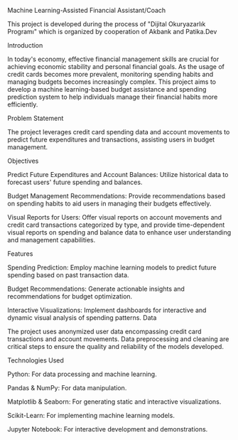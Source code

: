 Machine Learning-Assisted Financial Assistant/Coach

This project is developed during the process of "Dijital Okuryazarlık Programı" which is organized by cooperation of Akbank and Patika.Dev

Introduction

In today's economy, effective financial management skills are crucial for achieving economic stability and personal financial goals. As the usage of credit cards becomes more prevalent, monitoring spending habits and managing budgets becomes increasingly complex. This project aims to develop a machine learning-based budget assistance and spending prediction system to help individuals manage their financial habits more efficiently.

Problem Statement

The project leverages credit card spending data and account movements to predict future expenditures and transactions, assisting users in budget management.

Objectives

Predict Future Expenditures and Account Balances: Utilize historical data to forecast users' future spending and balances.

Budget Management Recommendations: Provide recommendations based on spending habits to aid users in managing their budgets effectively.

Visual Reports for Users: Offer visual reports on account movements and credit card transactions categorized by type, and provide time-dependent visual reports on spending and balance data to enhance user understanding and management capabilities.

Features

Spending Prediction: Employ machine learning models to predict future spending based on past transaction data.

Budget Recommendations: Generate actionable insights and recommendations for budget optimization.

Interactive Visualizations: Implement dashboards for interactive and dynamic visual analysis of spending patterns.
Data

The project uses anonymized user data encompassing credit card transactions and account movements. Data preprocessing and cleaning are critical steps to ensure the quality and reliability of the models developed.

Technologies Used

Python: For data processing and machine learning.

Pandas & NumPy: For data manipulation.

Matplotlib & Seaborn: For generating static and interactive visualizations.

Scikit-Learn: For implementing machine learning models.

Jupyter Notebook: For interactive development and demonstrations.
